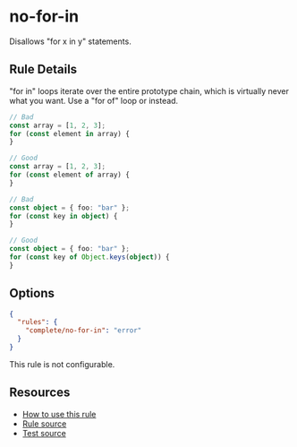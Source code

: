 # no-for-in

Disallows "for x in y" statements.

## Rule Details

"for in" loops iterate over the entire prototype chain, which is virtually never what you want. Use a "for of" loop or instead.

```ts
// Bad
const array = [1, 2, 3];
for (const element in array) {
}

// Good
const array = [1, 2, 3];
for (const element of array) {
}

// Bad
const object = { foo: "bar" };
for (const key in object) {
}

// Good
const object = { foo: "bar" };
for (const key of Object.keys(object)) {
}
```

## Options

```json
{
  "rules": {
    "complete/no-for-in": "error"
  }
}
```

This rule is not configurable.

## Resources

- [How to use this rule](https://complete-ts.github.io/eslint-plugin-complete)
- [Rule source](https://github.com/complete-ts/complete/blob/main/packages/eslint-plugin-complete/src/rules/no-for-in.ts)
- [Test source](https://github.com/complete-ts/complete/blob/main/packages/eslint-plugin-complete/tests/rules/no-for-in.test.ts)

